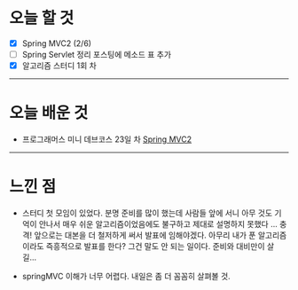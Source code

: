 # 오늘 할 것

- [x] Spring MVC2 (2/6)
- [ ] Spring Servlet 정리 포스팅에 메소드 표 추가 
- [x] 알고리즘 스터디 1회 차

---

# 오늘 배운 것


- 프로그래머스 미니 데브코스 23일 차 [Spring MVC2](https://github.com/suran-kim/cnu_backend_TIL/blob/af03fb20bdc478ded209016a8cfb014dec6be571/Study/Spring/%5BSpring%20Boot%5D%20Spring%20MVC2.md)

---

# 느낀 점

- 스터디 첫 모임이 있었다. 분명 준비를 많이 했는데 사람들 앞에 서니 아무 것도 기억이 안나서 매우 쉬운 알고리즘이었음에도 불구하고 제대로 설명하지 못했다 ... 충격!
앞으로는 대본을 더 철저하게 써서 발표에 임해야겠다. 아무리 내가 푼 알고리즘이라도 즉흥적으로 발표를 한다? 그건 말도 안 되는 일이다. 준비와 대비만이 살 길...

- springMVC 이해가 너무 어렵다. 내일은 좀 더 꼼꼼히 살펴볼 것.

<br/>